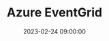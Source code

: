 ---
title: Azure EventGrid
date: 2023-02-24 09:00:00
categories: [Azure]
tags: [azure workshop,compute]
---